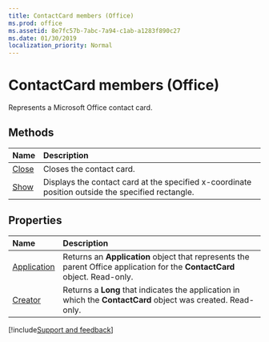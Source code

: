 ```yaml
---
title: ContactCard members (Office)
ms.prod: office
ms.assetid: 8e7fc57b-7abc-7a94-c1ab-a1283f890c27
ms.date: 01/30/2019
localization_priority: Normal
---
```



# ContactCard members (Office)

Represents a Microsoft Office contact card.


## Methods

|Name|Description|
|:-----|:-----|
|[Close](../../Office.ContactCard.Close.md)|Closes the contact card.|
|[Show](../../Office.ContactCard.Show.md)|Displays the contact card at the specified x-coordinate position outside the specified rectangle. |


## Properties

|Name|Description|
|:-----|:-----|
|[Application](../../Office.ContactCard.Application.md)|Returns an **Application** object that represents the parent Office application for the **ContactCard** object. Read-only.|
|[Creator](../../Office.ContactCard.Creator.md)|Returns a **Long** that indicates the application in which the **ContactCard** object was created. Read-only.|

[!include[Support and feedback](~/includes/feedback-boilerplate.md)]